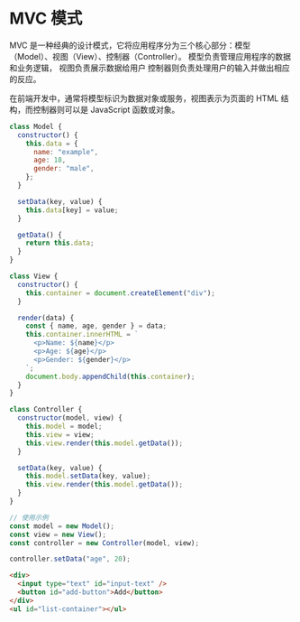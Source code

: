 # MVC 模式

MVC 是一种经典的设计模式，它将应用程序分为三个核心部分：模型（Model）、视图（View）、控制器（Controller）。
模型负责管理应用程序的数据和业务逻辑，
视图负责展示数据给用户
控制器则负责处理用户的输入并做出相应的反应。

在前端开发中，通常将模型标识为数据对象或服务，视图表示为页面的 HTML 结构，而控制器则可以是 JavaScript 函数或对象。

```js
class Model {
  constructor() {
    this.data = {
      name: "example",
      age: 18,
      gender: "male",
    };
  }

  setData(key, value) {
    this.data[key] = value;
  }

  getData() {
    return this.data;
  }
}

class View {
  constructor() {
    this.container = document.createElement("div");
  }

  render(data) {
    const { name, age, gender } = data;
    this.container.innerHTML = `
      <p>Name: ${name}</p>
      <p>Age: ${age}</p>
      <p>Gender: ${gender}</p>
    `;
    document.body.appendChild(this.container);
  }
}

class Controller {
  constructor(model, view) {
    this.model = model;
    this.view = view;
    this.view.render(this.model.getData());
  }

  setData(key, value) {
    this.model.setData(key, value);
    this.view.render(this.model.getData());
  }
}

// 使用示例
const model = new Model();
const view = new View();
const controller = new Controller(model, view);

controller.setData("age", 20);
```

```html
<div>
  <input type="text" id="input-text" />
  <button id="add-button">Add</button>
</div>
<ul id="list-container"></ul>
```
